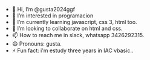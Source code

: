- 👋 Hi, I’m @gusta2024ggf
- 👀 I’m interested in programacion
- 🌱 I’m currently learning javascript, css 3, html too.
- 💞️ I’m looking to collaborate on html and css.
- 📫 How to reach me in slack, whatsapp 3426292315.
- 😄 Pronouns: gusta.
- ⚡ Fun fact: i'm estudy three years in IAC vbasic..

<!---
gusta2024ggf/gusta2024ggf is a ✨ special ✨ repository because its `README.md` (this file) appears on your GitHub profile.
You can click the Preview link to take a look at your changes.
--->
